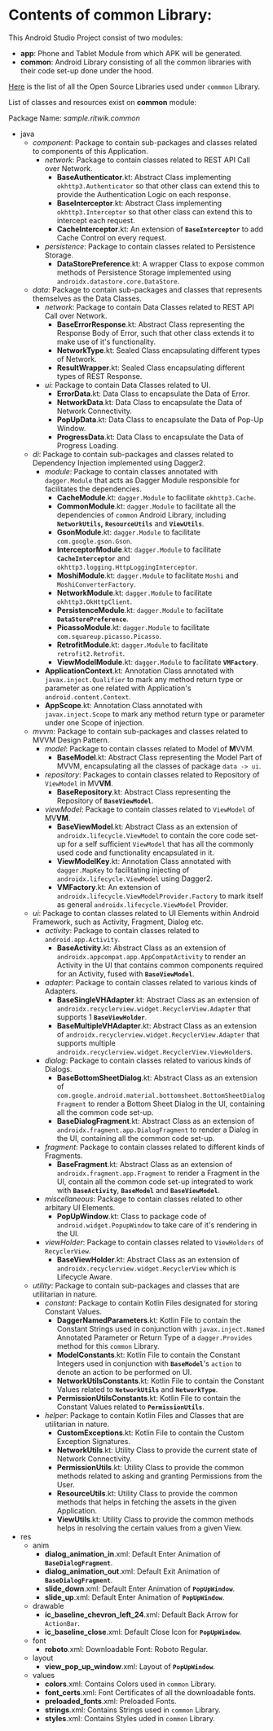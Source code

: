 # Contents of common Library:

 This Android Studio Project consist of two modules:

 - **app**: Phone and Tablet Module from which APK will be generated.
 - **common**: Android Library consisting of all the common libraries with their code set-up done under the hood.

[Here](acknowledgement.md) is the list of all the Open Source Libraries used under `commmon` Library.

List of classes and resources exist on **common** module:

Package Name: *sample.ritwik.common*

 - java
   - *component*: Package to contain sub-packages and classes related to components of this Application.
      - *network*: Package to contain classes related to REST API Call over Network.
        - **BaseAuthenticator**.kt: Abstract Class implementing `okhttp3.Authenticator` so that other class can extend this to provide the Authentication Logic on each response.
        - **BaseInterceptor**.kt: Abstract Class implementing `okhttp3.Interceptor` so that other class can extend this to intercept each request.
        - **CacheInterceptor**.kt: An extension of **`BaseInterceptor`** to add Cache Control on every request.
      - *persistence*: Package to contain classes related to Persistence Storage.
        - **DataStorePreference**.kt: A wrapper Class to expose common methods of Persistence Storage implemented using `androidx.datastore.core.DataStore`.
   - *data*: Package to contain sub-packages and classes that represents themselves as the Data Classes.
      - *network*:  Package to contain Data Classes related to REST API Call over Network.
        - **BaseErrorResponse**.kt: Abstract Class representing the Response Body of Error, such that other class extends it to make use of it's functionality.
        - **NetworkType**.kt: Sealed Class encapsulating different types of Network.
        - **ResultWrapper**.kt: Sealed Class encapsulating different types of REST Response.
      - *ui*: Package to contain Data Classes related to UI.
        - **ErrorData**.kt: Data Class to encapsulate the Data of Error.
        - **NetworkData**.kt: Data Class to encapsulate the Data of Network Connectivity.
        - **PopUpData**.kt: Data Class to encapsulate the Data of Pop-Up Window.
        - **ProgressData**.kt: Data Class to encapsulate the Data of Progress Loading.
   - *di*: Package to contain sub-packages and classes related to Dependency Injection implemented using Dagger2.
      - *module*: Package to contain classes annotated with `dagger.Module` that acts as Dagger Module responsible for facilitates the dependencies.
        - **CacheModule**.kt: `dagger.Module` to facilitate `okhttp3.Cache`.
        - **CommonModule**.kt: `dagger.Module` to facilitate all the dependencies of `common` Android Library, including **`NetworkUtils`,** **`ResourceUtils`** and **`ViewUtils`**.
        - **GsonModule**.kt: `dagger.Module` to facilitate `com.google.gson.Gson`.
        - **InterceptorModule**.kt: `dagger.Module` to facilitate **`CacheInterceptor`** and `okhttp3.logging.HttpLoggingInterceptor`.
        - **MoshiModule**.kt: `dagger.Module` to facilitate `Moshi` and `MoshiConverterFactory`.
        - **NetworkModule**.kt: `dagger.Module` to facilitate `okhttp3.OkHttpClient`.
        - **PersistenceModule**.kt: `dagger.Module` to facilitate **`DataStorePreference`**.
        - **PicassoModule**.kt: `dagger.Module` to facilitate `com.squareup.picasso.Picasso`.
        - **RetrofitModule**.kt: `dagger.Module` to facilitate `retrofit2.Retrofit`.
        - **ViewModelModule**.kt: `dagger.Module` to facilitate **`VMFactory`**.
      - **ApplicationContext**.kt: Annotation Class annotated with `javax.inject.Qualifier` to mark any method return type or parameter as one related with Application's `android.content.Context`.
      - **AppScope**.kt: Annotation Class annotated with `javax.inject.Scope` to mark any method return type or parameter under one Scope of injection.
   - *mvvm*: Package to contain sub-packages and classes related to MVVM Design Pattern.
     - *model*: Package to contain classes related to Model of **M**VVM.
       - **BaseModel**.kt: Abstract Class representing the Model Part of MVVM, encapsulating all the classes of package `data -> ui`.
     - *repository*: Packages to contain classes related to Repository of `ViewModel` in MV**VM**.
       - **BaseRepository**.kt: Abstract Class representing the Repository of **`BaseViewModel`**.
     - *viewModel*: Package to contain classes related to `ViewModel` of MV**VM**.
       - **BaseViewModel**.kt: Abstract Class as an extension of `androidx.lifecycle.ViewModel` to contain the core code set-up for a self sufficient `ViewModel` that has all the commonly used code and functionality encapsulated in it.
       - **ViewModelKey**.kt: Annotation Class annotated with `dagger.MapKey` to facilitating injecting of `androidx.lifecycle.ViewModel` using Dagger2.
       - **VMFactory**.kt: An extension of `androidx.lifecycle.ViewModelProvider.Factory` to mark itself as general `androidx.lifecycle.ViewModel` Provider.
   - *ui*: Package to contan classes related to UI Elements within Android Framework, such as Activity, Fragment, Dialog etc.
     - *activity*: Package to contain classes related to `android.app.Activity`.
       - **BaseActivity**.kt: Abstract Class as an extension of `androidx.appcompat.app.AppCompatActivity` to render an Activity in the UI that contains common components required for an Activity, fused with **`BaseViewModel`**.
     - *adapter*: Package to contain classes related to various kinds of Adapters.
       - **BaseSingleVHAdapter**.kt: Abstract Class as an extension of `androidx.recyclerview.widget.RecyclerView.Adapter` that supports 1 **`BaseViewHolder`**.
       - **BaseMultipleVHAdapter**.kt: Abstract Class as an extension of `androidx.recyclerview.widget.RecyclerView.Adapter` that supports multiple `androidx.recyclerview.widget.RecyclerView.ViewHolder`s.
     - *dialog*: Package to contain classes related to various kinds of Dialogs.
       - **BaseBottomSheetDialog**.kt: Abstract Class as an extension of `com.google.android.material.bottomsheet.BottomSheetDialogFragment` to render a Bottom Sheet Dialog in the UI, containing all the common code set-up.
       - **BaseDialogFragment**.kt: Abstract Class as an extension of `androidx.fragment.app.DialogFragment` to render a Dialog in the UI, containing all the common code set-up.
     - *fragment*: Package to contain classes related to different kinds of Fragments.
       - **BaseFragment**.kt: Abstract Class as an extension of `androidx.fragment.app.Fragment` to render a Fragment in the UI, contain all the common code set-up integrated to work with **`BaseActivity`**, **`BaseModel`** and **`BaseViewModel`**.
     - *miscellaneous*: Package to contain classes related to other arbitary UI Elements.
       - **PopUpWindow**.kt: Class to package code of `android.widget.PopupWindow` to take care of it's rendering in the UI.
     - *viewHolder*: Package to contain classes related to `ViewHolders` of `RecyclerView`.
       - **BaseViewHolder**.kt: Abstract Class as an extension of `androidx.recyclerview.widget.RecyclerView` which is Lifecycle Aware.
   - *utility*: Package to contain sub-packages and classes that are utilitarian in nature.
     - *constant*: Package to contain Kotlin Files designated for storing Constant Values.
       - **DaggerNamedParameters**.kt: Kotlin File to contain the Constant Strings used in conjunction with `javax.inject.Named` Annotated Parameter or Return Type of a `dagger.Provides` method for this `common` Library.
       - **ModelConstants**.kt: Kotlin File to contain the Constant Integers used in conjunction with **`BaseModel`**'s `action` to denote an action to be performed on UI.
       - **NetworkUtilsConstants**.kt: Kotlin File to contain the Constant Values related to **`NetworkUtils`** and **`NetworkType`**.
       - **PermissionUtilsConstants**.kt: Kotlin File to contain the Constant Values related to **`PermissionUtils`**.
     - *helper*: Package to contain Kotlin Files and Classes that are utilitarian in nature.
       - **CustomExceptions**.kt: Kotlin File to contain the Custom Exception Signatures.
       - **NetworkUtils**.kt: Utility Class to provide the current state of Network Connectivity.
       - **PermissionUtils**.kt: Utility Class to provide the common methods related to asking and granting Permissions from the User.
       - **ResourceUtils**.kt: Utility Class to provide the common methods that helps in fetching the assets in the given Application.
       - **ViewUtils**.kt: Utility Class to provide the common methods helps in resolving the certain values from a given View.
 - res
   - anim
     - **dialog_animation_in**.xml: Default Enter Animation of **`BaseDialogFragment`**.
     - **dialog_animation_out**.xml: Default Exit Animation of **`BaseDialogFragment`**.
     - **slide_down**.xml: Default Enter Animation of **`PopUpWindow`**.
     - **slide_up**.xml: Default Enter Animation of **`PopUpWindow`**.
   - drawable
     - **ic_baseline_chevron_left_24**.xml: Default Back Arrow for `ActionBar`.
     - **ic_baseline_close**.xml: Default Close Icon for **`PopUpWindow`**.
   - font
     - **roboto**.xml: Downloadable Font: Roboto Regular.
   - layout
     - **view_pop_up_window**.xml: Layout of **`PopUpWindow`**.
   - values
     - **colors**.xml: Contains Colors used in `common` Library.
     - **font_certs**.xml: Font Certificates of all the downloadable fonts.
     - **preloaded_fonts**.xml: Preloaded Fonts.
     - **strings**.xml: Contains Strings used in `common` Library.
     - **styles**.xml: Contains Styles uded in `common` Library.
